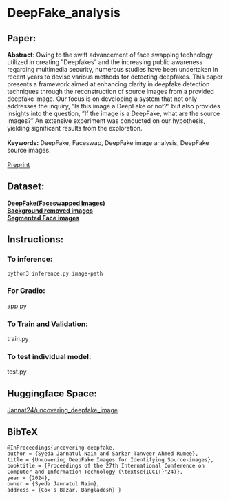 # DeepFake_analysis
## Paper:
**Abstract**: Owing to the swift advancement of face swapping technology utilized in creating ”Deepfakes” and the increasing public awareness regarding multimedia security, numerous studies have been undertaken in recent years to devise various methods for detecting deepfakes. This paper presents a framework aimed at enhancing clarity in deepfake detection techniques through the reconstruction of source images from a provided deepfake image. Our focus is on developing a system that not only addresses the inquiry, ”Is this image a DeepFake or not?” but also provides insights into the question, ”If the image is a DeepFake, what are the source images?” An extensive experiment was conducted on our hypothesis, yielding significant results from the exploration.
<br/><br/>
**Keywords:** DeepFake, Faceswap, DeepFake image analysis, DeepFake source images.
<br/><br/>
[Preprint]()<br/>

## Dataset:
[**DeepFake(Faceswapped Images)**](https://www.kaggle.com/datasets/syedajannatulnaim/deepfakeface-swapped-images-using-ffhq-dataset)<br/>
[**Background removed images**](https://www.kaggle.com/datasets/syedajannatulnaim/background-removed-images-of-ffhq-dataset?select=flickr_remb)<br/>
[**Segmented Face images**](https://www.kaggle.com/datasets/syedajannatulnaim/background-removed-images-of-ffhq-dataset?select=segmented_face)<br/>

## Instructions:
### To inference:
```
python3 inference.py image-path
```

### For Gradio:

app.py


### To Train and Validation:

train.py

### To test individual model:
test.py

## Huggingface Space:
[Jannat24/uncovering_deepfake_image](https://huggingface.co/spaces/Jannat24/uncovering_deepfake_image) <br/>

## BibTeX

```
@InProceedings{uncovering-deepfake,
author = {Syeda Jannatul Naim and Sarker Tanveer Ahmed Rumee},
title = {Uncovering DeepFake Images for Identifying Source-images},
booktitle = {Proceedings of the 27th International Conference on Computer and Information Technology (\textsc{ICCIT}'24)}, 
year = {2024}, 
owner = {Syeda Jannatul Naim}, 
address = {Cox’s Bazar, Bangladesh} }

```


